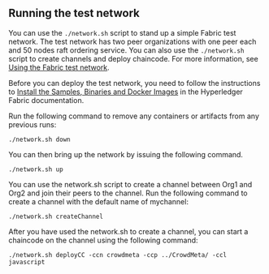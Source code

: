 ## Running the test network

You can use the `./network.sh` script to stand up a simple Fabric test network. The test network has two peer organizations with one peer each and 50 nodes raft ordering service. You can also use the `./network.sh` script to create channels and deploy chaincode. For more information, see [Using the Fabric test network](https://hyperledger-fabric.readthedocs.io/en/latest/test_network.html).

Before you can deploy the test network, you need to follow the instructions to [Install the Samples, Binaries and Docker Images](https://hyperledger-fabric.readthedocs.io/en/latest/install.html) in the Hyperledger Fabric documentation.

Run the following command to remove any containers or artifacts from any previous runs:
```
./network.sh down 
```

You can then bring up the network by issuing the following command. 
```
./network.sh up 
```

You can use the network.sh script to create a channel between Org1 and Org2 and join their peers to the channel. Run the following command to create a channel with the default name of mychannel:
```
./network.sh createChannel
```

After you have used the network.sh to create a channel, you can start a chaincode on the channel using the following command:
```
./network.sh deployCC -ccn crowdmeta -ccp ../CrowdMeta/ -ccl javascript
```